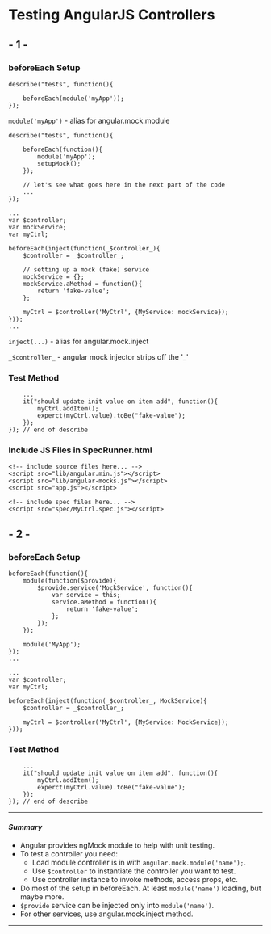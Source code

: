 # Testing AngularJS Controllers
## - 1 -
### beforeEach Setup
```
describe("tests", function(){
    
    beforeEach(module('myApp'));
});
```
`module('myApp')` - alias for angular.mock.module
```
describe("tests", function(){

    beforeEach(function(){
        module('myApp');
        setupMock();
    });

    // let's see what goes here in the next part of the code
    ...
});
```
```
...
var $controller;
var mockService;
var myCtrl;

beforeEach(inject(function(_$controller_){
    $controller = _$controller_;

    // setting up a mock (fake) service
    mockService = {};
    mockService.aMethod = function(){
        return 'fake-value';
    };

    myCtrl = $controller('MyCtrl', {MyService: mockService});
}));
...
```
`inject(...)` - alias for angular.mock.inject

`_$controller_` - angular mock injector strips off the '_' 

### Test Method
```
    ...
    it("should update init value on item add", function(){
        myCtrl.addItem();
        experct(myCtrl.value).toBe("fake-value");
    });
}); // end of describe
```

### Include JS Files in SpecRunner.html
```
<!-- include source files here... -->
<script src="lib/angular.min.js"></script>
<script src="lib/angular-mocks.js"></script>
<script src="app.js"></script>

<!-- include spec files here... -->
<script src="spec/MyCtrl.spec.js"></script>
```
## - 2 -
### beforeEach Setup
```
beforeEach(function(){
    module(function($provide){
        $provide.service('MockService', function(){
            var service = this;
            service.aMethod = function(){
                return 'fake-value';
            };
        });
    });

    module('MyApp');
});
...
```
```
...
var $controller;
var myCtrl;

beforeEach(inject(function(_$controller_, MockService){
    $controller = _$controller_;

    myCtrl = $controller('MyCtrl', {MyService: MockService});
}));
```
### Test Method
```
    ...
    it("should update init value on item add", function(){
        myCtrl.addItem();
        experct(myCtrl.value).toBe("fake-value");
    });
}); // end of describe
```
***
#### _Summary_
* Angular provides ngMock module to help with unit testing.
* To test a controller you need:
    * Load module controller is in with `angular.mock.module('name');`.
    * Use `$controller` to instantiate the controller you want to test.
    * Use controller instance to invoke methods, access props, etc.
* Do most of the setup in beforeEach. At least `module('name')` loading, but maybe more.
* `$provide` service can be injected only into `module('name')`.
* For other services, use angular.mock.inject method.
***